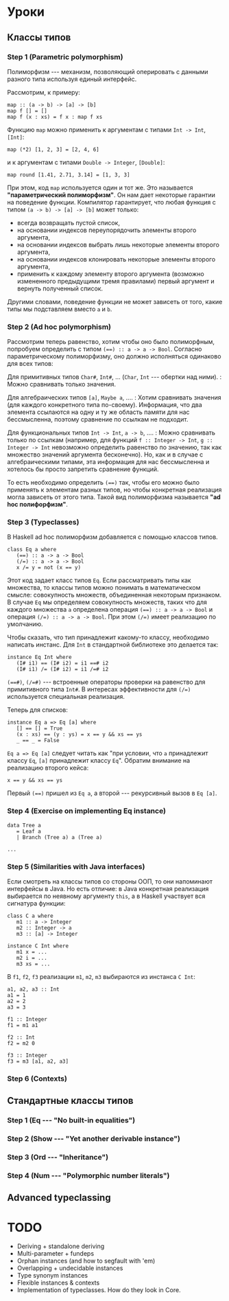 <!--
vim: ft=markdown
-->

Уроки
=====

Классы типов
------------

### Step 1 (Parametric polymorphism)

Полиморфизм --- механизм, позволяющий оперировать с данными
разного типа используя единый интерфейс.

Рассмотрим, к примеру:

    map :: (a -> b) -> [a] -> [b]
    map f [] = []
    map f (x : xs) = f x : map f xs

Функцию `map` можно применить к аргументам с типами `Int -> Int`, `[Int]`:

    map (*2) [1, 2, 3] = [2, 4, 6]

и к аргументам с типами `Double -> Integer`, `[Double]`:

    map round [1.41, 2.71, 3.14] = [1, 3, 3]

При этом, код `map` используется один и тот же. Это называется
**"параметрический полиморфизм"**. Он нам дает некоторые гарантии
на поведение функции. Компилятор гарантирует, что любая функция с типом
`(a -> b) -> [a] -> [b]` может только:

* всегда возвращать пустой список,
* на основании индексов переупорядочить элементы второго аргумента,
* на основании индексов выбрать лишь некоторые элементы второго аргумента,
* на основании индексов клонировать некоторые элементы второго аргумента,
* применить к каждому элементу второго аргумента (возможно измененного предыдущими
  тремя правилами) первый аргумент и вернуть полученный список.

Другими словами, поведение функции не может зависеть от того, какие типы мы
подставляем вместо `a` и `b`.

### Step 2 (Ad hoc polymorphism)

Рассмотрим теперь равенство, хотим чтобы оно было полиморфным, попробуем определить
с типом `(==) :: a -> a -> Bool`. Согласно параметрическому
полиморфизму, оно должно исполняться одинаково для всех типов:

Для примитивных типов `Char#`, `Int#`, ... (`Char`, `Int` --- обертки над ними).
:   Можно сравнивать только значения.

Для алгебраических типов `[a]`, `Maybe a`, ....
:   Хотим сравнивать значения (для каждого конкретного типа по-своему).
    Информация, что два элемента ссылаются на одну и ту же область памяти для нас
    бессмысленна, поэтому сравнение по ссылкам не подходит.

Для функциональных типов `Int -> Int`, `a -> b`, ....
:   Можно сравнивать только по ссылкам (например, для функций `f :: Integer -> Int`, `g :: Integer -> Int`
    невозможно определить равенство по значению, так как множество значений аргумента бесконечно).
    Но, как и в случае с алгебраическими типами, эта информация для нас бессмысленна и хотелось
    бы просто запретить сравнение функций.

То есть необходимо определить `(==)` так, чтобы его можно было применять к элементам разных
типов, но чтобы конкретная реализация могла зависеть от этого типа. Такой вид полиморфизма
называется **"ad hoc полифорфизм"**.

### Step 3 (Typeclasses)

В Haskell ad hoc полиморфизм добавляется с помощью классов типов.

    class Eq a where
       (==) :: a -> a -> Bool
       (/=) :: a -> a -> Bool
       x /= y = not (x == y)

Этот код задает класс типов `Eq`. Если рассматривать типы как множества,
то классы типов можно понимать в математическом смысле: совокупность множеств,
объединенная некоторым признаком. В случае `Eq` мы определяем совокупность множеств,
таких что для каждого множества `a` определена операция `(==) :: a -> a -> Bool`
и операция `(/=) :: a -> a -> Bool`. При этом `(/=)` имеет реализацию по умолчанию.

Чтобы сказать, что тип принадлежит какому-то классу, необходимо написать инстанс.
Для `Int` в стандартной библиотеке это делается так:

    instance Eq Int where
       (I# i1) == (I# i2) = i1 ==# i2
       (I# i1) /= (I# i2) = i1 /=# i2

`(==#)`, `(/=#)` --- встроенные операторы проверки на равенство для примитивного типа `Int#`.
В интересах эффективности для `(/=)` используется специальная реализация.

Теперь для списков:

    instance Eq a => Eq [a] where
       [] == [] = True
       (x : xs) == (y : ys) = x == y && xs == ys
       _ == _ = False

`Eq a => Eq [a]` следует читать как "при условии, что `a` принадлежит классу `Eq`,
`[a]` принадлежит классу `Eq`". Обратим внимание на реализацию второго кейса:

    x == y && xs == ys

Первый `(==)` пришел из `Eq a`, а второй --- рекурсивный вызов в `Eq [a]`.

### Step 4 (Exercise on implementing Eq instance)

    data Tree a
       = Leaf a
       | Branch (Tree a) a (Tree a)

    ...

### Step 5 (Similarities with Java interfaces)

Если смотреть на классы типов со стороны ООП, то они напоминают
интерфейсы в Java. Но есть отличие: в Java конкретная реализация
выбирается по неявному аргументу `this`, а в Haskell
участвует вся сигнатура функции:

    class C a where
       m1 :: a -> Integer
       m2 :: Integer -> a
       m3 :: [a] -> Integer

    instance C Int where
       m1 x = ...
       m2 i = ...
       m3 xs = ...

В `f1`, `f2`, `f3` реализации `m1`, `m2`, `m3` выбираются из инстанса `C Int`:

    a1, a2, a3 :: Int
    a1 = 1
    a2 = 2
    a3 = 3

    f1 :: Integer
    f1 = m1 a1

    f2 :: Int
    f2 = m2 0

    f3 :: Integer
    f3 = m3 [a1, a2, a3]

### Step 6 (Contexts)

Стандартные классы типов
------------------------

### Step 1 (Eq --- "No built-in equalities")

### Step 2 (Show --- "Yet another derivable instance")

### Step 3 (Ord --- "Inheritance")

### Step 4 (Num --- "Polymorphic number literals")

Advanced typeclassing
---------------------

TODO
====

* Deriving + standalone deriving
* Multi-parameter + fundeps
* Orphan instances (and how to segfault with 'em)
* Overlapping + undecidable instances
* Type synonym instances
* Flexible instances & contexts
* Implementation of typeclasses. How do they look in Core.
